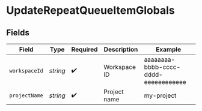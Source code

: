# UpdateRepeatQueueItemGlobals


## Fields

| Field                                | Type                                 | Required                             | Description                          | Example                              |
| ------------------------------------ | ------------------------------------ | ------------------------------------ | ------------------------------------ | ------------------------------------ |
| `workspaceId`                        | *string*                             | :heavy_check_mark:                   | Workspace ID                         | aaaaaaaa-bbbb-cccc-dddd-eeeeeeeeeeee |
| `projectName`                        | *string*                             | :heavy_check_mark:                   | Project name                         | my-project                           |